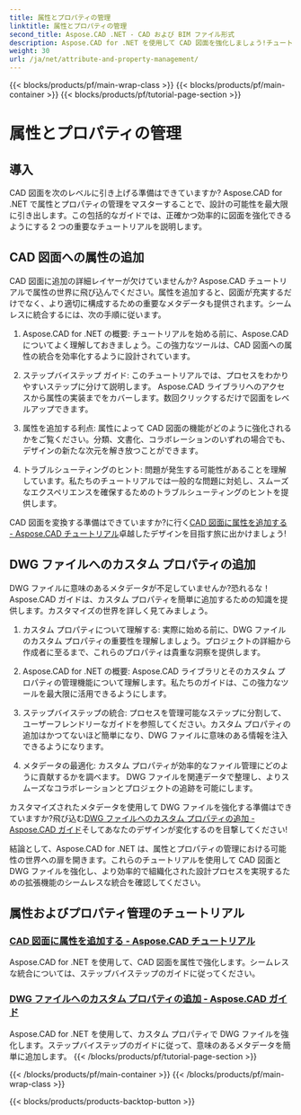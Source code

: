 ```yaml
---
title: 属性とプロパティの管理
linktitle: 属性とプロパティの管理
second_title: Aspose.CAD .NET - CAD および BIM ファイル形式
description: Aspose.CAD for .NET を使用して CAD 図面を強化しましょう!チュートリアルを通じて、属性とカスタム プロパティをシームレスに追加する方法を学びます。デザインを簡単に強化できます。
weight: 30
url: /ja/net/attribute-and-property-management/
---
```


{{< blocks/products/pf/main-wrap-class >}}
{{< blocks/products/pf/main-container >}}
{{< blocks/products/pf/tutorial-page-section >}}

# 属性とプロパティの管理



## 導入

CAD 図面を次のレベルに引き上げる準備はできていますか? Aspose.CAD for .NET で属性とプロパティの管理をマスターすることで、設計の可能性を最大限に引き出します。この包括的なガイドでは、正確かつ効率的に図面を強化できるようにする 2 つの重要なチュートリアルを説明します。

## CAD 図面への属性の追加

CAD 図面に追加の詳細レイヤーが欠けていませんか? Aspose.CAD チュートリアルで属性の世界に飛び込んでください。属性を追加すると、図面が充実するだけでなく、より適切に構成するための重要なメタデータも提供されます。シームレスに統合するには、次の手順に従います。

1. Aspose.CAD for .NET の概要: チュートリアルを始める前に、Aspose.CAD についてよく理解しておきましょう。この強力なツールは、CAD 図面への属性の統合を効率化するように設計されています。

2. ステップバイステップ ガイド: このチュートリアルでは、プロセスをわかりやすいステップに分けて説明します。 Aspose.CAD ライブラリへのアクセスから属性の実装までをカバーします。数回クリックするだけで図面をレベルアップできます。

3. 属性を追加する利点: 属性によって CAD 図面の機能がどのように強化されるかをご覧ください。分類、文書化、コラボレーションのいずれの場合でも、デザインの新たな次元を解き放つことができます。

4. トラブルシューティングのヒント: 問題が発生する可能性があることを理解しています。私たちのチュートリアルでは一般的な問題に対処し、スムーズなエクスペリエンスを確保するためのトラブルシューティングのヒントを提供します。

 CAD 図面を変換する準備はできていますか?に行く[CAD 図面に属性を追加する - Aspose.CAD チュートリアル](./adding-attributes-to-cad-drawings/)卓越したデザインを目指す旅に出かけましょう!

## DWG ファイルへのカスタム プロパティの追加

DWG ファイルに意味のあるメタデータが不足していませんか?恐れるな！ Aspose.CAD ガイドは、カスタム プロパティを簡単に追加するための知識を提供します。カスタマイズの世界を詳しく見てみましょう。

1. カスタム プロパティについて理解する: 実際に始める前に、DWG ファイルのカスタム プロパティの重要性を理解しましょう。プロジェクトの詳細から作成者に至るまで、これらのプロパティは貴重な洞察を提供します。

2. Aspose.CAD for .NET の概要: Aspose.CAD ライブラリとそのカスタム プロパティの管理機能について理解します。私たちのガイドは、この強力なツールを最大限に活用できるようにします。

3. ステップバイステップの統合: プロセスを管理可能なステップに分割して、ユーザーフレンドリーなガイドを参照してください。カスタム プロパティの追加はかつてないほど簡単になり、DWG ファイルに意味のある情報を注入できるようになります。

4. メタデータの最適化: カスタム プロパティが効率的なファイル管理にどのように貢献するかを調べます。 DWG ファイルを関連データで整理し、よりスムーズなコラボレーションとプロジェクトの追跡を可能にします。

カスタマイズされたメタデータを使用して DWG ファイルを強化する準備はできていますか?飛び込む[DWG ファイルへのカスタム プロパティの追加 - Aspose.CAD ガイド](./adding-custom-properties-to-dwg/)そしてあなたのデザインが変化するのを目撃してください!

結論として、Aspose.CAD for .NET は、属性とプロパティの管理における可能性の世界への扉を開きます。これらのチュートリアルを使用して CAD 図面と DWG ファイルを強化し、より効率的で組織化された設計プロセスを実現するための拡張機能のシームレスな統合を確認してください。
## 属性およびプロパティ管理のチュートリアル
### [CAD 図面に属性を追加する - Aspose.CAD チュートリアル](./adding-attributes-to-cad-drawings/)
Aspose.CAD for .NET を使用して、CAD 図面を属性で強化します。シームレスな統合については、ステップバイステップのガイドに従ってください。
### [DWG ファイルへのカスタム プロパティの追加 - Aspose.CAD ガイド](./adding-custom-properties-to-dwg/)
Aspose.CAD for .NET を使用して、カスタム プロパティで DWG ファイルを強化します。ステップバイステップのガイドに従って、意味のあるメタデータを簡単に追加します。
{{< /blocks/products/pf/tutorial-page-section >}}

{{< /blocks/products/pf/main-container >}}
{{< /blocks/products/pf/main-wrap-class >}}

{{< blocks/products/products-backtop-button >}}
